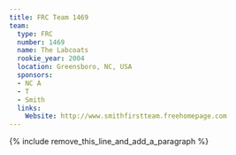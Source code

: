 ```yaml
---
title: FRC Team 1469
team:
  type: FRC
  number: 1469
  name: The Labcoats
  rookie_year: 2004
  location: Greensboro, NC, USA
  sponsors:
  - NC A
  - T
  - Smith
  links:
    Website: http://www.smithfirstteam.freehomepage.com
---
```


{% include remove_this_line_and_add_a_paragraph %}
